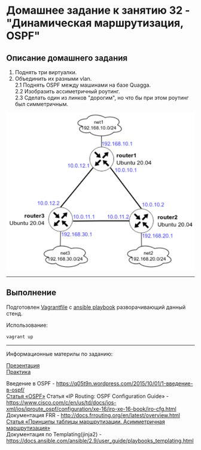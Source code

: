# Домашнее задание к занятию 32 - "Динамическая маршрутизация, OSPF"

## Описание домашнего задания

1. Поднять три виртуалки.    
2. Объединить их разными vlan.    
 2.1 Поднять OSPF между машинами на базе Quagga.    
 2.2 Изобразить ассиметричный роутинг.    
 2.3 Сделать один из линков "дорогим", но что бы при этом роутинг был симметричным.    

![network_scheme](./docs/network_scheme.png)    

---

## Выполнение     

Подготовлен [Vagrantfile](./Vagrantfile) c [ansible playbook](ansible/provision.yml) разворачивающий данный стенд.

Использование:    
```bash
vagrant up
```


---

Информационные материлы по заданию:    

[Презентация](docs/iptables_firewalld.pdf)    
[Практика](docs/practic.pdf)

Введение в OSPF - https://q05t9n.wordpress.com/2015/10/01/1-введение-в-ospf/    
[Статья «OSPF»](https://ru.bmstu.wiki/OSPF_(Open_Shortest_Path_First)#.D0.A2.D0.B5.D1.80.D0.BC.D0.B8.D0.BD.D1.8B_.D0.B8_.D0.BE.D1.81.D0.BD.D0.BE.D0.B2.D0.BD.D1.8B.D0.B5_.D0.BF.D0.BE.D0.BD.D1.8F.D1.82.D0.B8.D1.8F_OSPF)    
Статья «IP Routing: OSPF Configuration Guide» - https://www.cisco.com/c/en/us/td/docs/ios-xml/ios/iproute_ospf/configuration/xe-16/iro-xe-16-book/iro-cfg.html    
Документация FRR - http://docs.frrouting.org/en/latest/overview.html    
[Статья «Принципы таблицы маршрутизации. Асимметричная маршрутизация»](http://marshrutizatciia.ru/principy-tablicy-marshrutizacii-asimmetrichnaya-marshrutizaciya.html)     
Документация по Templating(jinja2) - https://docs.ansible.com/ansible/2.9/user_guide/playbooks_templating.html     
